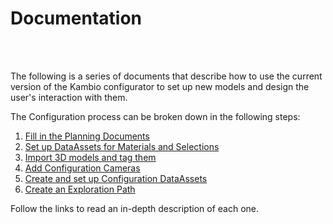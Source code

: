 <p align="center">
	<h1>Documentation</h1>
</p><br><br>

<p>The following is a series of documents that describe how to use the current version of the Kambio configurator to set up new models and design the user's interaction with them.</p>
<p>The Configuration process can be broken down in the following steps:</p>

1. <a href=".\PlanningDocuments.md">Fill in the Planning Documents</a>
2. <a href=".\MaterialsAndSelections.md">Set up DataAssets for Materials and Selections</a>
3. <a href=".\3DModels.md">Import 3D models and tag them</a>
4. <a href=".\ConfigurationCameras.md">Add Configuration Cameras</a>
5. <a href=".\ConfigurationDataAssets.md">Create and set up Configuration DataAssets</a>
5. <a href=".\Exploration.md">Create an Exploration Path</a>

Follow the links to read an in-depth description of each one.

